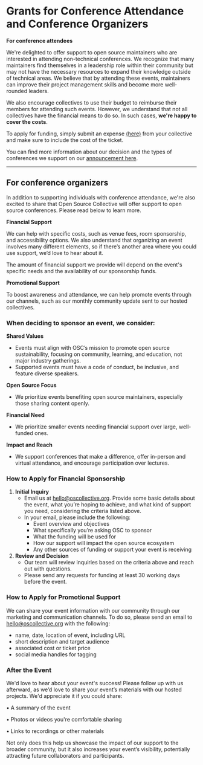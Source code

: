# Grants for Conference Attendance and Conference Organizers

**For conference attendees**

We're delighted to offer support to open source maintainers who are interested in attending non-technical conferences. We recognize that many maintainers find themselves in a leadership role within their community but may not have the necessary resources to expand their knowledge outside of technical areas. We believe that by attending these events, maintainers can improve their project management skills and become more well-rounded leaders.

We also encourage collectives to use their budget to reimburse their members for attending such events. However, we understand that not all collectives have the financial means to do so. In such cases, **we're happy to cover the costs**.&#x20;

To apply for funding, simply submit an expense [(here)](https://opencollective.com/conferences) from your collective and make sure to include the cost of the ticket.&#x20;

You can find more information about our decision and the types of conferences we support on our [announcement here](https://opencollective.com/opensource/updates/subsidising-confrence-and-events-for-open-source-maintainers-inc-foss-backstage-17-18th-march).

***

## For conference organizers

In addition to supporting individuals with conference attendance, we're also excited to share that Open Source Collective will offer support to open source conferences. Please read below to learn more.

**Financial Support**

We can help with specific costs, such as venue fees, room sponsorship, and accessibility options. We also understand that organizing an event involves many different elements, so if there’s another area where you could use support, we’d love to hear about it.

The amount of financial support we provide will depend on the event's specific needs and the availability of our sponsorship funds.

**Promotional Support**

To boost awareness and attendance, we can help promote events through our channels, such as our monthly community update sent to our hosted collectives.

### When deciding to sponsor an event, we consider:

**Shared Values**

* Events must align with OSC’s mission to promote open source sustainability, focusing on community, learning, and education, not major industry gatherings.
* Supported events must have a code of conduct, be inclusive, and feature diverse speakers.

**Open Source Focus**

* We prioritize events benefiting open source maintainers, especially those sharing content openly.

**Financial Need**

* We prioritize smaller events needing financial support over large, well-funded ones.

**Impact and Reach**

* We support conferences that make a difference, offer in-person and virtual attendance, and encourage participation over lectures.

### How to Apply for Financial Sponsorship

1. **Initial Inquiry**
   * Email us at [hello@oscollective.org](mailto:hello@oscollective.org). Provide some basic details about the event, what you’re hoping to achieve, and what kind of support you need, considering the criteria listed above.
   * In your email, please include the following:
     * Event overview and objectives
     * What specifically you’re asking OSC to sponsor
     * What the funding will be used for
     * How our support will impact the open source ecosystem
     * Any other sources of funding or support your event is receiving
2. **Review and Decision**
   * Our team will review inquiries based on the criteria above and reach out with questions.
   * Please send any requests for funding at least 30 working days before the event.

### How to Apply for Promotional Support

We can share your event information with our community through our marketing and communication channels. To do so, please send an email to [hello@oscollective.org](mailto:hello@oscollective.org) with the following:

* name, date, location of event, including URL
* short description and target audience
* associated cost or ticket price
* social media handles for tagging

### After the Event

We'd love to hear about your event's success! Please follow up with us afterward, as we’d love to share your event’s materials with our hosted projects. We'd appreciate it if you could share:

• A summary of the event&#x20;

• Photos or videos you're comfortable sharing&#x20;

• Links to recordings or other materials

Not only does this help us showcase the impact of our support to the broader community, but it also increases your event’s visibility, potentially attracting future collaborators and participants.

